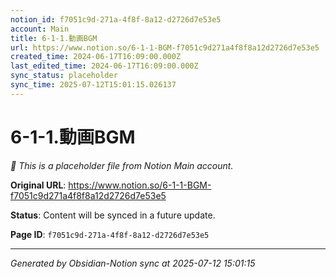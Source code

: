 ```yaml
---
notion_id: f7051c9d-271a-4f8f-8a12-d2726d7e53e5
account: Main
title: 6-1-1.動画BGM
url: https://www.notion.so/6-1-1-BGM-f7051c9d271a4f8f8a12d2726d7e53e5
created_time: 2024-06-17T16:09:00.000Z
last_edited_time: 2024-06-17T16:09:00.000Z
sync_status: placeholder
sync_time: 2025-07-12T15:01:15.026137
---
```


# 6-1-1.動画BGM

*🔄 This is a placeholder file from Notion Main account.*

**Original URL**: https://www.notion.so/6-1-1-BGM-f7051c9d271a4f8f8a12d2726d7e53e5

**Status**: Content will be synced in a future update.

**Page ID**: `f7051c9d-271a-4f8f-8a12-d2726d7e53e5`

---

*Generated by Obsidian-Notion sync at 2025-07-12 15:01:15*
